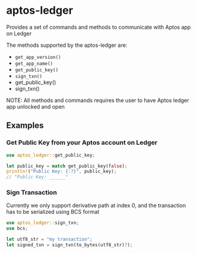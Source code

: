 # aptos-ledger

Provides a set of commands and methods to communicate with Aptos app on Ledger

The methods supported by the aptos-ledger are:

- `get_app_version()`
- `get_app_name()`
- `get_public_key()`
- `sign_txn()`
- get_public_key()
- sign_txn()

NOTE: All methods and commands requires the user to have Aptos ledger app unlocked and open

## Examples

### Get Public Key from your Aptos account on Ledger

```rust
use aptos_ledger::get_public_key;

let public_key = match get_public_key(false);
println!("Public Key: {:?}", public_key);
// "Public Key: ______"
```

### Sign Transaction

Currently we only support derivative path at index 0, and the transaction has to be serialized using BCS format

```rust
use aptos_ledger::sign_txn;
use bcs;

let utf8_str = "my transaction";
let signed_txn = sign_txn(to_bytes(utf8_str)?);
```
